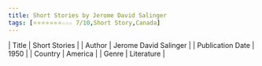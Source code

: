 ```yaml
---
title: Short Stories by Jerome David Salinger
tags: [⭐⭐⭐⭐⭐⭐⭐☆☆☆ 7/10,Short Story,Canada]
---     
```

| Title | Short Stories  |
| Author |  Jerome David Salinger  |
| Publication Date | 1950   |
| Country | America |
| Genre | Literature  |
        